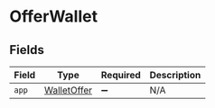 # OfferWallet


## Fields

| Field                                             | Type                                              | Required                                          | Description                                       |
| ------------------------------------------------- | ------------------------------------------------- | ------------------------------------------------- | ------------------------------------------------- |
| `app`                                             | [WalletOffer](../../models/shared/WalletOffer.md) | :heavy_minus_sign:                                | N/A                                               |